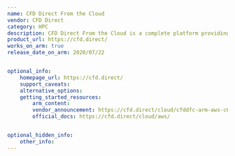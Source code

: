 ```yaml
---
name: CFD Direct From the Cloud
vendor: CFD Direct
category: HPC
description: CFD Direct From the Cloud is a complete platform providing OpenFOAM (open source computational fluid dynamics) and supporting software running on a long-term support (LTS) version of Ubuntu Linux.
product_url: https://cfd.direct/
works_on_arm: true
release_date_on_arm: 2020/07/22


optional_info:
    homepage_url: https://cfd.direct/
    support_caveats:
    alternative_options:
    getting_started_resources:
        arm_content:
        vendor_announcement: https://cfd.direct/cloud/cfddfc-arm-aws-c6g/
        official_docs: https://cfd.direct/cloud/aws/


optional_hidden_info:
    other_info:
---
```


